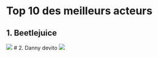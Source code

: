 # Top 10 des meilleurs acteurs
## 1. Beetlejuice
<img src = "https://www.howardstern.com/wp-content/uploads/sites/3/2021/07/02-22-06-beetlejuice-on-air-2.JPG?crop=2px%2C0px%2C3004px%2C2000px&resize=700%2C466&quality=100">
# 2. Danny devito
<img src = "https://faroutmagazine.co.uk/static/uploads/2022/12/How-Danny-DeVito-joined-Its-Always-Sunny-in-Philadelphia.jpeg">
